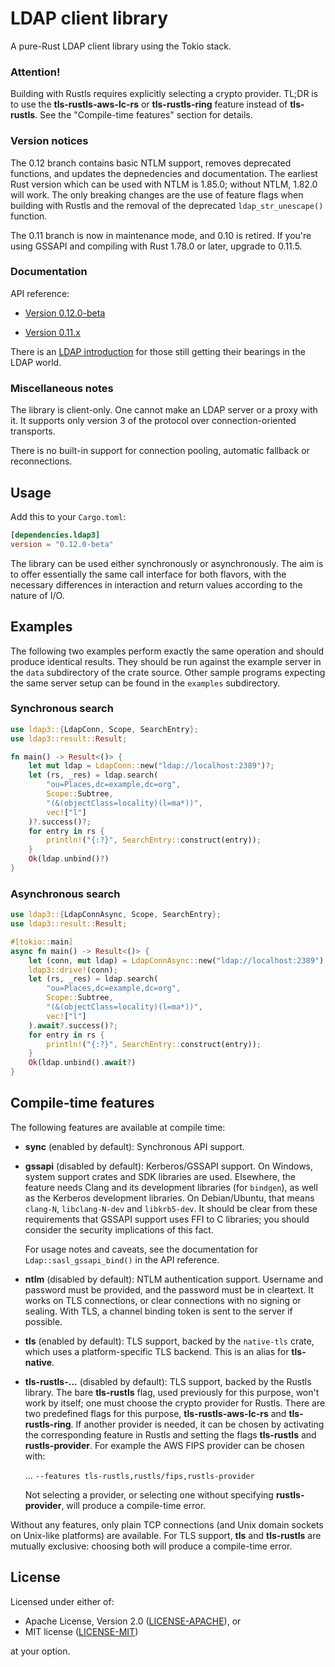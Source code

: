 # LDAP client library

A pure-Rust LDAP client library using the Tokio stack.

### Attention!

Building with Rustls requires explicitly selecting a crypto provider. TL;DR is to use
the __tls-rustls-aws-lc-rs__ or __tls-rustls-ring__ feature instead of __tls-rustls__.
See the "Compile-time features" section for details.

### Version notices

The 0.12 branch contains basic NTLM support, removes deprecated functions, and updates
the depnedencies and documentation. The earliest Rust version which can be used with NTLM
is 1.85.0; without NTLM, 1.82.0 will work. The only breaking changes are the use of feature
flags when building with Rustls and the removal of the deprecated `ldap_str_unescape()`
function.

The 0.11 branch is now in maintenance mode, and 0.10 is retired. If you're
using GSSAPI and compiling with Rust 1.78.0 or later, upgrade to 0.11.5.

### Documentation

API reference:

- [Version 0.12.0-beta](https://docs.rs/ldap3/0.12.0-beta.2/ldap3/)

- [Version 0.11.x](https://docs.rs/ldap3/0.11.5/ldap3/)

There is an [LDAP introduction](https://github.com/inejge/ldap3/blob/faeb0eb38f74ba71358f31ff8437dc3d247fb41c/LDAP-primer.md)
for those still getting their bearings in the LDAP world.

### Miscellaneous notes

The library is client-only. One cannot make an LDAP server or a proxy with it.
It supports only version 3 of the protocol over connection-oriented transports.

There is no built-in support for connection pooling, automatic fallback or
reconnections.

## Usage

Add this to your `Cargo.toml`:

```toml
[dependencies.ldap3]
version = "0.12.0-beta"
```

The library can be used either synchronously or asynchronously. The aim is to
offer essentially the same call interface for both flavors, with the necessary
differences in interaction and return values according to the nature of I/O.

## Examples

The following two examples perform exactly the same operation and should produce identical
results. They should be run against the example server in the `data` subdirectory of the crate source.
Other sample programs expecting the same server setup can be found in the `examples` subdirectory.

### Synchronous search

```rust
use ldap3::{LdapConn, Scope, SearchEntry};
use ldap3::result::Result;

fn main() -> Result<()> {
    let mut ldap = LdapConn::new("ldap://localhost:2389")?;
    let (rs, _res) = ldap.search(
        "ou=Places,dc=example,dc=org",
        Scope::Subtree,
        "(&(objectClass=locality)(l=ma*))",
        vec!["l"]
    )?.success()?;
    for entry in rs {
        println!("{:?}", SearchEntry::construct(entry));
    }
    Ok(ldap.unbind()?)
}
```

### Asynchronous search

```rust
use ldap3::{LdapConnAsync, Scope, SearchEntry};
use ldap3::result::Result;

#[tokio::main]
async fn main() -> Result<()> {
    let (conn, mut ldap) = LdapConnAsync::new("ldap://localhost:2389").await?;
    ldap3::drive!(conn);
    let (rs, _res) = ldap.search(
        "ou=Places,dc=example,dc=org",
        Scope::Subtree,
        "(&(objectClass=locality)(l=ma*))",
        vec!["l"]
    ).await?.success()?;
    for entry in rs {
        println!("{:?}", SearchEntry::construct(entry));
    }
    Ok(ldap.unbind().await?)
}
```

## Compile-time features

The following features are available at compile time:

* __sync__ (enabled by default): Synchronous API support.

* __gssapi__ (disabled by default): Kerberos/GSSAPI support. On Windows, system support
  crates and SDK libraries are used. Elsewhere, the feature needs Clang and its development
  libraries (for `bindgen`), as well as the Kerberos development libraries. On Debian/Ubuntu,
  that means `clang-N`, `libclang-N-dev` and `libkrb5-dev`. It should be clear from these
  requirements that GSSAPI support uses FFI to C libraries; you should consider the security
  implications of this fact.

  For usage notes and caveats, see the documentation for `Ldap::sasl_gssapi_bind()` in
  the API reference.

* __ntlm__ (disabled by default): NTLM authentication support. Username and password must
  be provided, and the password must be in cleartext. It works on TLS connections, or clear
  connections with no signing or sealing. With TLS, a channel binding token is sent to the
  server if possible.

* __tls__ (enabled by default): TLS support, backed by the `native-tls` crate, which uses
  a platform-specific TLS backend. This is an alias for __tls-native__.

* __tls-rustls-...__ (disabled by default): TLS support, backed by the Rustls library. The
  bare __tls-rustls__ flag, used previously for this purpose, won't work by itself; one
  must choose the crypto provider for Rustls. There are two predefined flags for this
  purpose, __tls-rustls-aws-lc-rs__ and __tls-rustls-ring__. If another provider is
  needed, it can be chosen by activating the corresponding feature in Rustls and setting
  the flags __tls-rustls__ and __rustls-provider__. For example the AWS FIPS provider can
  be chosen with:

  ... `--features tls-rustls,rustls/fips,rustls-provider`

  Not selecting a provider, or selecting one without specifying __rustls-provider__, will
  produce a compile-time error.

Without any features, only plain TCP connections (and Unix domain sockets on Unix-like
platforms) are available. For TLS support, __tls__ and __tls-rustls__ are mutually
exclusive: choosing both will produce a compile-time error.

## License

Licensed under either of:

 * Apache License, Version 2.0 ([LICENSE-APACHE](LICENSE-APACHE)), or
 * MIT license ([LICENSE-MIT](LICENSE-MIT))

at your option.
